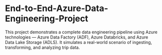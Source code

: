 # End-to-End-Azure-Data-Engineering-Project
This project demonstrates a complete data engineering pipeline using Azure technologies — Azure Data Factory (ADF), Azure Databricks, and Azure Data Lake Storage (ADLS). It simulates a real-world scenario of ingesting, transforming, and analyzing trip data.
